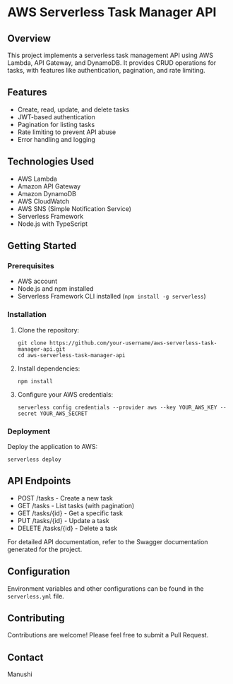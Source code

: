 # AWS Serverless Task Manager API

## Overview

This project implements a serverless task management API using AWS Lambda, API Gateway, and DynamoDB. It provides CRUD operations for tasks, with features like authentication, pagination, and rate limiting.

## Features

- Create, read, update, and delete tasks
- JWT-based authentication
- Pagination for listing tasks
- Rate limiting to prevent API abuse
- Error handling and logging

## Technologies Used

- AWS Lambda
- Amazon API Gateway
- Amazon DynamoDB
- AWS CloudWatch
- AWS SNS (Simple Notification Service)
- Serverless Framework
- Node.js with TypeScript

## Getting Started

### Prerequisites

- AWS account
- Node.js and npm installed
- Serverless Framework CLI installed (`npm install -g serverless`)

### Installation

1. Clone the repository:
   ```
   git clone https://github.com/your-username/aws-serverless-task-manager-api.git
   cd aws-serverless-task-manager-api
   ```

2. Install dependencies:
   ```
   npm install
   ```

3. Configure your AWS credentials:
   ```
   serverless config credentials --provider aws --key YOUR_AWS_KEY --secret YOUR_AWS_SECRET
   ```

### Deployment

Deploy the application to AWS:

```
serverless deploy
```

## API Endpoints

- POST /tasks - Create a new task
- GET /tasks - List tasks (with pagination)
- GET /tasks/{id} - Get a specific task
- PUT /tasks/{id} - Update a task
- DELETE /tasks/{id} - Delete a task

For detailed API documentation, refer to the Swagger documentation generated for the project.

## Configuration

Environment variables and other configurations can be found in the `serverless.yml` file.

## Contributing

Contributions are welcome! Please feel free to submit a Pull Request.

## Contact

Manushi
